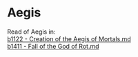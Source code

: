 # Aegis

Read of Aegis in: \
[b1122 - Creation of the Aegis of Mortals.md](../Historic%20Events/b1122%20-%20Creation%20of%20the%20Aegis%20of%20Mortals.md) \
[b1411 - Fall of the God of Rot.md](../Historic%20Events/b1411%20-%20Fall%20of%20the%20God%20of%20Rot.md)
